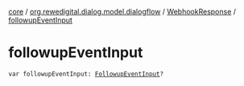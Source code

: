 [core](../../index.md) / [org.rewedigital.dialog.model.dialogflow](../index.md) / [WebhookResponse](index.md) / [followupEventInput](./followup-event-input.md)

# followupEventInput

`var followupEventInput: `[`FollowupEventInput`](../-followup-event-input/index.md)`?`